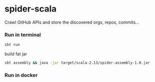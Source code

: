 # spider-scala

Crawl GitHub APIs and store the discovered orgs, repos, commits...

### Run in terminal

``` bash
sbt run
```

build fat jar

``` bash
sbt assembly && java -jar target/scala-2.13/spider-assembly-1.0.jar
```

### Run in docker

``` bash
```
